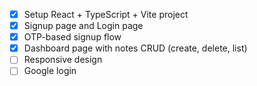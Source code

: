 - [x] Setup React + TypeScript + Vite project
- [x] Signup page and Login page
- [x] OTP-based signup flow
- [x] Dashboard page with notes CRUD (create, delete, list)
- [ ] Responsive design
- [ ] Google login
